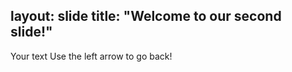 layout: slide
title: "Welcome to our second slide!"
--------------------------------------
Your text
Use the left arrow to go back!
